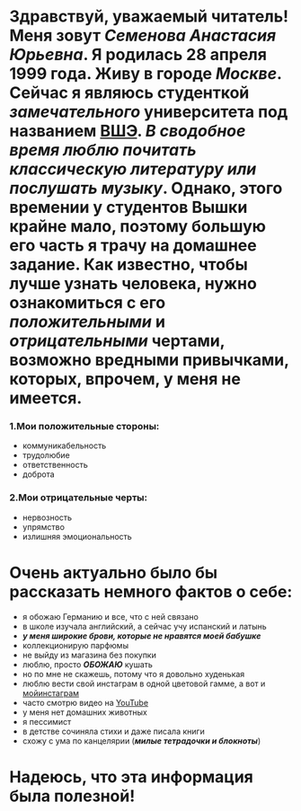 # Здравствуй, **уважаемый читатель**! Меня зовут ***Семенова Анастасия Юрьевна***. Я родилась 28 апреля 1999 года. Живу в городе ***Москве***. Сейчас я являюсь студенткой ***замечательного*** университета под названием [ВШЭ](https://www.hse.ru/). ***В сводобное время люблю почитать классическую литературу или послушать музыку***. Однако, этого времении у студентов Вышки крайне мало, поэтому большую его часть я трачу на домашнее задание. Как известно, чтобы лучше узнать человека, нужно ознакомиться с его ***положительными*** и ***отрицательными*** чертами, возможно вредными привычками, которых, впрочем, у меня не имеется.
### 1.Мои положительные стороны:
+  коммуникабельность
+  трудолюбие
+  ответственность
+  доброта
### 2.Мои отрицательные черты:
+  нервозность
+  упрямство
+  излишняя эмоциональность
# Очень актуально было бы рассказать немного фактов о себе:
-  я обожаю Германию и все, что с ней связано
-  в школе изучала английский, а сейчас учу испанский и латынь
-  ***у меня широкие брови, которые не нравятся моей бабушке***
-  коллекционирую парфюмы
-  не выйду из магазина без покупки
-  люблю, просто ***ОБОЖАЮ*** кушать
-  но по мне не скажешь, потому что я довольно худенькая
-  люблю вести свой инстаграм в одной цветовой гамме, а вот и  [мойинстаграм](https://www.instagram.com/charmnastya/)
-  часто смотрю видео на [YouTube](https://www.youtube.com/)
-  у меня нет домашних животных
-  я пессимист
-  в детстве сочиняла стихи и даже писала книги
-  схожу с ума по канцелярии (***милые тетрадочки и блокноты***)
# Надеюсь, что эта информация была полезной!

